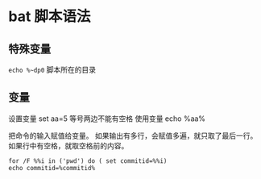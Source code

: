 # bat 脚本语法

## 特殊变量
`echo %~dp0`  脚本所在的目录
## 变量
设置变量    set aa=5  等号两边不能有空格
使用变量    echo %aa% 

把命令的输入赋值给变量。 如果输出有多行，会赋值多遍，就只取了最后一行。 如果行中有空格，就取空格前的内容。  
```
for /F %%i in ('pwd') do ( set commitid=%%i)
echo commitid=%commitid%
```



